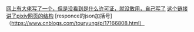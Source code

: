 [网上有大佬写了一个，但是没看到是什么许可证，就没敢用，自己写了](https://github.com/CWHer/PixivCrawler.git)
[这个链接讲了pixiv网页的结构](https://plasmacookie.github.io/2021/12/21/pixiv%E7%88%AC%E8%99%AB/)
[responce的json加括号]（https://www.cnblogs.com/touryung/p/17166808.html）
